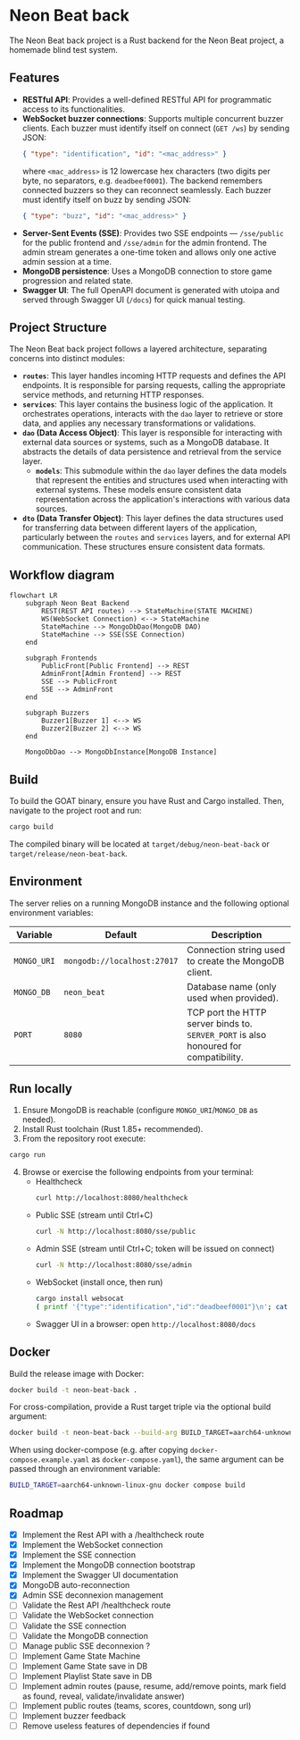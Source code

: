 # Neon Beat back

The Neon Beat back project is a Rust backend for the Neon Beat project, a homemade blind test system.

## Features

- **RESTful API**: Provides a well-defined RESTful API for programmatic access to its functionalities.
- **WebSocket buzzer connections**: Supports multiple concurrent buzzer clients. Each buzzer must identify itself on connect (`GET /ws`) by sending JSON:
  ```json
  { "type": "identification", "id": "<mac_address>" }
  ```
  where `<mac_address>` is 12 lowercase hex characters (two digits per byte, no separators, e.g. `deadbeef0001`). The backend remembers connected buzzers so they can reconnect seamlessly.
  Each buzzer must identify itself on buzz by sending JSON:
  ```json
  { "type": "buzz", "id": "<mac_address>" }
  ```
- **Server-Sent Events (SSE)**: Provides two SSE endpoints — `/sse/public` for the public frontend and `/sse/admin` for the admin frontend. The admin stream generates a one-time token and allows only one active admin session at a time.
- **MongoDB persistence**: Uses a MongoDB connection to store game progression and related state.
- **Swagger UI**: The full OpenAPI document is generated with utoipa and served through Swagger UI (`/docs`) for quick manual testing.

## Project Structure

The Neon Beat back project follows a layered architecture, separating concerns into distinct modules:
- **`routes`**: This layer handles incoming HTTP requests and defines the API endpoints. It is responsible for parsing requests, calling the appropriate service methods, and returning HTTP responses.
- **`services`**: This layer contains the business logic of the application. It orchestrates operations, interacts with the `dao` layer to retrieve or store data, and applies any necessary transformations or validations.
- **`dao` (Data Access Object)**: This layer is responsible for interacting with external data sources or systems, such as a MongoDB database. It abstracts the details of data persistence and retrieval from the service layer.
  - **`models`**: This submodule within the `dao` layer defines the data models that represent the entities and structures used when interacting with external systems. These models ensure consistent data representation across the application's interactions with various data sources.
- **`dto` (Data Transfer Object)**: This layer defines the data structures used for transferring data between different layers of the application, particularly between the `routes` and `services` layers, and for external API communication. These structures ensure consistent data formats.

## Workflow diagram
```mermaid
flowchart LR
    subgraph Neon Beat Backend
        REST(REST API routes) --> StateMachine(STATE MACHINE)
        WS(WebSocket Connection) <--> StateMachine
        StateMachine --> MongoDbDao(MongoDB DAO)
        StateMachine --> SSE(SSE Connection)
    end

    subgraph Frontends
        PublicFront[Public Frontend] --> REST
        AdminFront[Admin Frontend] --> REST
        SSE --> PublicFront
        SSE --> AdminFront
    end

    subgraph Buzzers
        Buzzer1[Buzzer 1] <--> WS
        Buzzer2[Buzzer 2] <--> WS
    end

    MongoDbDao --> MongoDbInstance[MongoDB Instance]
```

## Build

To build the GOAT binary, ensure you have Rust and Cargo installed. Then, navigate to the project root and run:

```bash
cargo build
```

The compiled binary will be located at `target/debug/neon-beat-back` or `target/release/neon-beat-back`.

## Environment

The server relies on a running MongoDB instance and the following optional environment variables:

| Variable     | Default                     | Description |
|--------------|-----------------------------|-------------|
| `MONGO_URI`  | `mongodb://localhost:27017` | Connection string used to create the MongoDB client. |
| `MONGO_DB`   | `neon_beat`                 | Database name (only used when provided). |
| `PORT`       | `8080`                      | TCP port the HTTP server binds to. `SERVER_PORT` is also honoured for compatibility. |

## Run locally

1. Ensure MongoDB is reachable (configure `MONGO_URI`/`MONGO_DB` as needed).
2. Install Rust toolchain (Rust 1.85+ recommended).
3. From the repository root execute:
```bash
cargo run
```
4. Browse or exercise the following endpoints from your terminal:
   - Healthcheck
     ```bash
     curl http://localhost:8080/healthcheck
     ```
   - Public SSE (stream until Ctrl+C)
     ```bash
     curl -N http://localhost:8080/sse/public
     ```
   - Admin SSE (stream until Ctrl+C; token will be issued on connect)
     ```bash
     curl -N http://localhost:8080/sse/admin
     ```
   - WebSocket (install once, then run)
     ```bash
     cargo install websocat
     ( printf '{"type":"identification","id":"deadbeef0001"}\n'; cat ) | websocat -t ws://localhost:8080/ws
     ```
   - Swagger UI in a browser: open `http://localhost:8080/docs`

## Docker

Build the release image with Docker:

```bash
docker build -t neon-beat-back .
```

For cross-compilation, provide a Rust target triple via the optional build argument:

```bash
docker build -t neon-beat-back --build-arg BUILD_TARGET=aarch64-unknown-linux-gnu .
```

When using docker-compose (e.g. after copying `docker-compose.example.yaml` as `docker-compose.yaml`), the same argument can be passed through an environment variable:

```bash
BUILD_TARGET=aarch64-unknown-linux-gnu docker compose build
```

## Roadmap

- [x] Implement the Rest API with a /healthcheck route
- [x] Implement the WebSocket connection
- [x] Implement the SSE connection
- [x] Implement the MongoDB connection bootstrap
- [x] Implement the Swagger UI documentation
- [x] MongoDB auto-reconnection
- [x] Admin SSE deconnexion management
- [ ] Validate the Rest API /healthcheck route
- [ ] Validate the WebSocket connection
- [ ] Validate the SSE connection
- [ ] Validate the MongoDB connection
- [ ] Manage public SSE deconnexion ?
- [ ] Implement Game State Machine
- [ ] Implement Game State save in DB
- [ ] Implement Playlist State save in DB
- [ ] Implement admin routes (pause, resume, add/remove points, mark field as found, reveal, validate/invalidate answer)
- [ ] Implement public routes (teams, scores, countdown, song url)
- [ ] Implement buzzer feedback
- [ ] Remove useless features of dependencies if found

